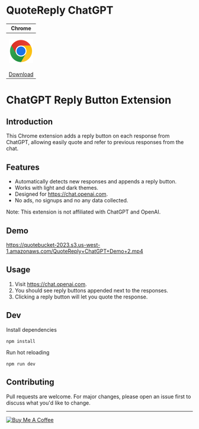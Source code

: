 # QuoteReply ChatGPT

| Chrome                                                                                                                                                                 |
| ---------------------------------------------------------------------------------------------------------------------------------------------------------------------- |
| <p align="center"><a href="https://chrome.google.com/webstore/detail/quotereply-chatgpt/iohbnkcaifeikbggjmcbamcbhojmfpca"><img src="/assets/chrome_64x64.png"></a></p> |
| [Download](https://chrome.google.com/webstore/detail/quotereply-chatgpt/iohbnkcaifeikbggjmcbamcbhojmfpca)                                                              |

# ChatGPT Reply Button Extension

## Introduction

This Chrome extension adds a reply button on each response from ChatGPT, allowing easily quote and refer to previous responses from the chat.

## Features

- Automatically detects new responses and appends a reply button.
- Works with light and dark themes.
- Designed for https://chat.openai.com.
- No ads, no signups and no any data collected.

Note: This extension is not affiliated with ChatGPT and OpenAI.

## Demo

https://quotebucket-2023.s3.us-west-1.amazonaws.com/QuoteReply+ChatGPT+Demo+2.mp4

## Usage

1. Visit https://chat.openai.com.
2. You should see reply buttons appended next to the responses.
3. Clicking a reply button will let you quote the response.

## Dev

Install dependencies

```
npm install
```

Run hot reloading

```
npm run dev
```

## Contributing

Pull requests are welcome. For major changes, please open an issue first to discuss what you'd like to change.

---

[<a href="https://www.buymeacoffee.com/bayramn" target="_blank"><img src="https://cdn.buymeacoffee.com/buttons/v2/default-yellow.png" height="45px" width="162px" alt="Buy Me A Coffee"></a>](https://www.buymeacoffee.com/bayramn)
